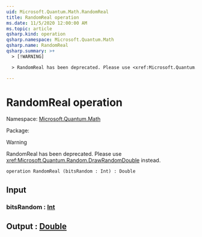 ```yaml
---
uid: Microsoft.Quantum.Math.RandomReal
title: RandomReal operation
ms.date: 11/5/2020 12:00:00 AM
ms.topic: article
qsharp.kind: operation
qsharp.namespace: Microsoft.Quantum.Math
qsharp.name: RandomReal
qsharp.summary: >+
  > [!WARNING]

  > RandomReal has been deprecated. Please use <xref:Microsoft.Quantum.Random.DrawRandomDouble> instead.

---
```


# RandomReal operation

Namespace: [Microsoft.Quantum.Math](xref:Microsoft.Quantum.Math)

Package: [](https://nuget.org/packages/)


> [!WARNING]
> RandomReal has been deprecated. Please use <xref:Microsoft.Quantum.Random.DrawRandomDouble> instead.



```qsharp
operation RandomReal (bitsRandom : Int) : Double
```


## Input

### bitsRandom : [Int](xref:microsoft.quantum.lang-ref.int)





## Output : [Double](xref:microsoft.quantum.lang-ref.double)

